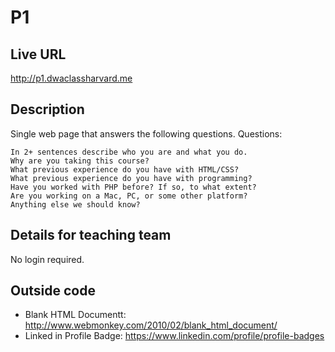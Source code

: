 # P1

## Live URL
<http://p1.dwaclassharvard.me>

## Description
Single web page that answers the following questions.
Questions:

    In 2+ sentences describe who you are and what you do.
    Why are you taking this course?
    What previous experience do you have with HTML/CSS?
    What previous experience do you have with programming?
    Have you worked with PHP before? If so, to what extent?
    Are you working on a Mac, PC, or some other platform?
    Anything else we should know?


## Details for teaching team
No login required.

## Outside code
* Blank HTML Documentt: http://www.webmonkey.com/2010/02/blank_html_document/
* Linked in Profile Badge: https://www.linkedin.com/profile/profile-badges
